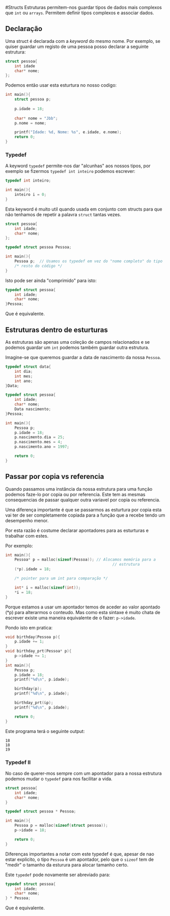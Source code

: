 #Structs
Estruturas permitem-nos guardar tipos de dados mais complexos que `int` ou
`arrays`. Permitem definir tipos complexos e associar dados.

## Declaração
Uma struct é declarada com a *keyword* do mesmo nome. Por exemplo, se quiser
guardar um registo de uma pessoa posso declarar a seguinte estrutura:
```C
struct pessoa{
    int idade
    char* nome;
};
```
Podemos então usar esta esturtura no nosso codigo:
```C
int main(){
    struct pessoa p;
    
    p.idade = 18;
    
    char* nome = "Jbb";
    p.nome = nome;

    printf("Idade: %d, Nome: %s", e.idade, e.nome);
    return 0;
}
```
### Typedef
A keyword `typedef` permite-nos dar "alcunhas" aos nossos tipos, por exemplo 
se fizermos `typedef int inteiro` podemos escrever:
```C
typedef int inteiro;

int main(){
    inteiro i = 0;
}
```
Esta keyword é muito util quando usada em conjunto com structs para que não
tenhamos de repetir a palavra `struct` tantas vezes.
```C
struct pessoa{
    int idade;
    char* nome;
};

typedef struct pessoa Pessoa;

int main(){
    Pessoa p;  // Usamos os typedef em vez do "nome completo" do tipo
    /* resto do código */
}
```
Isto pode ser ainda "comprimido" para isto:
```C
typedef struct pessoa{
    int idade;
    char* nome;
}Pessoa;
```
Que é equivalente.

## Estruturas dentro de esturturas
As estruturas são apenas uma coleção de campos relacionados e se podemos
guardar um `int` podemos também guardar outra estrutura.

Imagine-se que queremos guardar a data de nascimento da nossa `Pessoa`.
```C
typedef struct data{
    int dia;
    int mes;
    int ano;
}Data;

typedef struct pessoa{
    int idade;
    char* nome;
    Data nascimento;
}Pessoa;

int main(){
    Pessoa p;
    p.idade = 18;
    p.nascimento.dia = 25;
    p.nascimento.mes = 4;
    p.nascimento.ano = 1997;

    return 0;
}
```

## Passar por copia vs referencia
Quando passamos uma instância da nossa estrutura para uma função podemos
faze-lo por copia ou por referencia. Este tem as mesmas consequencias de
passar qualquer outra variavel por copia ou referencia.

Uma diferença importante é que se passarmos as esturtura por copia esta vai
ter de ser completamente copiada para a função que a recebe tendo um
desempenho menor.

Por esta razão é costume declarar apontadores para as esturturas e trabalhar
com estes.

Por exemplo:
```C
int main(){
    Pessoa* p = malloc(sizeof(Pessoa)); // Alocamos memória para a
                                               // estrutura
    (*p).idade = 18;

    /* pointer para um int para comparação */

    int* i = malloc(sizeof(int));
    *i = 18;
}
```
Porque estamos a usar um apontador temos de aceder ao valor apontado (*p) para
alterarmos o conteudo. Mas como esta sintaxe é muito chata de escrever existe
uma maneira equivalente de o fazer: `p->idade`.

Pondo isto em pratica:
```C
void birthday(Pessoa p){
    p.idade += 1;
}
void birthday_prt(Pessoa* p){
    p->idade += 1;
}
int main(){
    Pessoa p;
    p.idade = 18;
    printf("%d\n", p.idade);

    birthday(p);
    printf("%d\n", p.idade);

    birthday_prt(&p);
    printf("%d\n", p.idade);

    return 0;
}
```
Este programa terá o seguinte output:
```
18
18
19
```
### Typedef II
No caso de querer-mos sempre com um apontador para a nossa estrutura podemos
mudar o `typedef` para nos facilitar a vida.
```C
struct pessoa{
    int idade;
    char* nome;
}

typedef struct pessoa * Pessoa;

int main(){
    Pessoa p = malloc(sizeof(struct pessoa));
    p->idade = 18;

    return 0;
}
```
Diferenças importantes a notar com este typedef é que, apesar de nao estar
 explicito, o tipo `Pessoa` é um apontador, pelo que o `sizeof` tem de
 "medir" o tamanho da esturura para alocar tamanho certo.

Este `typedef` pode novamente ser abreviado para:
```C
typedef struct pessoa{
    int idade;
    char* nome;
} * Pessoa;
```
Que é equivalente.